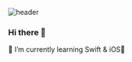 ![header](https://capsule-render.vercel.app/api?type=waving&color=9EE5BF&height=300&section=header&text=YUJINNEE&fontSize=50)

### Hi there 👋

🌱 I’m currently learning Swift & iOS

